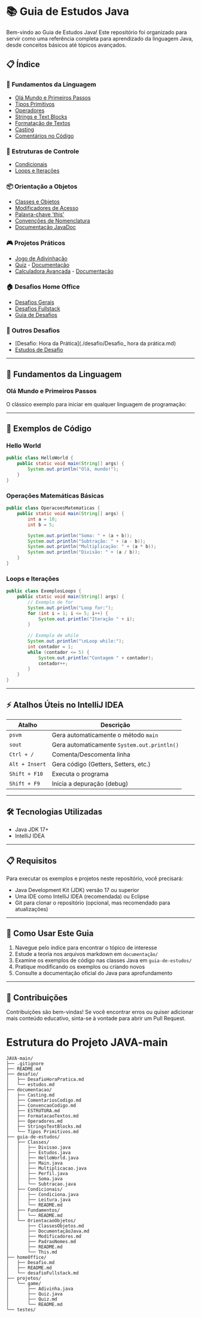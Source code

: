 # 📚 Guia de Estudos Java

Bem-vindo ao Guia de Estudos Java! Este repositório foi organizado para servir como uma referência completa para aprendizado da linguagem Java, desde conceitos básicos até tópicos avançados.

## 📋 Índice

### 🔰 Fundamentos da Linguagem
- [Olá Mundo e Primeiros Passos](#primeiros-passos)
- [Tipos Primitivos](./documentação/TiposPrimitivos.md)
- [Operadores](./documentação/Operadores.md)
- [Strings e Text Blocks](./documentação/StringsTextBlocks.md)
- [Formatação de Textos](./documentação/FormatacaoTextos.md)
- [Casting](./documentação/Casting.md)
- [Comentários no Código](./documentação/ComentariosCodigo.md)

### 🧩 Estruturas de Controle
- [Condicionais](./guia-de-estudos/condicionais/README.md)
- [Loops e Iterações](#loops-e-iterações)

### 📦 Orientação a Objetos
- [Classes e Objetos](./guia-de-estudos/orientacaoobjetos/ClassesObjetos.md)
- [Modificadores de Acesso](./guia-de-estudos/orientacaoobjetos/Modificadores.md)
- [Palavra-chave 'this'](./guia-de-estudos/orientacaoobjetos/This.md)
- [Convenções de Nomenclatura](./guia-de-estudos/orientacaoobjetos/PadraoNomes.md)
- [Documentação JavaDoc](./guia-de-estudos/orientacaoobjetos/DocumentacaoJava.md)

### 🎮 Projetos Práticos
- [Jogo de Adivinhação](./projetos/game/Adivinha.java)
- [Quiz](./projetos/game/Quiz.java) - [Documentação](./projetos/game/Quiz.md)
- [Calculadora Avançada](./projetos/calculadora/Calculadora.java) - [Documentação](./projetos/calculadora/README.md)

### 🏠 Desafios Home Office
- [Desafios Gerais](./homeOffice/Desafio.md)
- [Desafios Fullstack](./homeOffice/desafioFullstack.md)
- [Guia de Desafios](./homeOffice/README.md)

### 🚩 Outros Desafios
- [Desafio: Hora da Prática](./desafio/Desafio_ hora da prática.md)
- [Estudos de Desafio](./desafio/estudos.md)

---

## 🔰 Fundamentos da Linguagem

<a id="primeiros-passos"></a>
### Olá Mundo e Primeiros Passos

O clássico exemplo para iniciar em qualquer linguagem de programação:

---

## 🧠 Exemplos de Código

### Hello World

```java
public class HelloWorld {
    public static void main(String[] args) {
        System.out.println("Olá, mundo!");
    }
}
```

### Operações Matemáticas Básicas

```java
public class OperacoesMatematicas {
    public static void main(String[] args) {
        int a = 10;
        int b = 5;

        System.out.println("Soma: " + (a + b));
        System.out.println("Subtração: " + (a - b));
        System.out.println("Multiplicação: " + (a * b));
        System.out.println("Divisão: " + (a / b));
    }
}
```

<a id="loops-e-iterações"></a>
### Loops e Iterações

```java
public class ExemplosLoops {
    public static void main(String[] args) {
        // Exemplo de for
        System.out.println("Loop for:");
        for (int i = 1; i <= 5; i++) {
            System.out.println("Iteração " + i);
        }
        
        // Exemplo de while
        System.out.println("\nLoop while:");
        int contador = 1;
        while (contador <= 5) {
            System.out.println("Contagem " + contador);
            contador++;
        }
    }
}
```
---

## ⚡ Atalhos Úteis no IntelliJ IDEA

| Atalho         | Descrição                                    |
|----------------|----------------------------------------------|
| `psvm`         | Gera automaticamente o método `main`         |
| `sout`         | Gera automaticamente `System.out.println()`  |
| `Ctrl + /`     | Comenta/Descomenta linha                     |
| `Alt + Insert` | Gera código (Getters, Setters, etc.)         |
| `Shift + F10`  | Executa o programa                           |
| `Shift + F9`   | Inicia a depuração (debug)                   |

---

## 🛠 Tecnologias Utilizadas

- Java JDK 17+
- IntelliJ IDEA

---

## 📋 Requisitos

Para executar os exemplos e projetos neste repositório, você precisará:

- Java Development Kit (JDK) versão 17 ou superior
- Uma IDE como IntelliJ IDEA (recomendada) ou Eclipse
- Git para clonar o repositório (opcional, mas recomendado para atualizações)

---

## 📝 Como Usar Este Guia

1. Navegue pelo índice para encontrar o tópico de interesse
2. Estude a teoria nos arquivos markdown em `documentação/`
3. Examine os exemplos de código nas classes Java em `guia-de-estudos/`
4. Pratique modificando os exemplos ou criando novos
5. Consulte a documentação oficial do Java para aprofundamento

---

## 🤝 Contribuições

Contribuições são bem-vindas! Se você encontrar erros ou quiser adicionar mais conteúdo educativo, sinta-se à vontade para abrir um Pull Request.

# Estrutura do Projeto JAVA-main

```
JAVA-main/
├── .gitignore
├── README.md
├── desafio/
│   ├── DesafioHoraPratica.md
│   └── estudos.md
├── documentacao/
│   ├── Casting.md
│   ├── ComentariosCodigo.md
│   ├── ConvencaoCodigo.md
│   ├── ESTRUTURA.md
│   ├── FormatacaoTextos.md
│   ├── Operadores.md
│   ├── StringsTextBlocks.md
│   └── Tipos Primitivos.md
├── guia-de-estudos/
│   ├── Classes/
│   │   ├── Divisao.java
│   │   ├── Estudos.java
│   │   ├── HelloWorld.java
│   │   ├── Main.java
│   │   ├── Multiplicacao.java
│   │   ├── Perfil.java
│   │   ├── Soma.java
│   │   └── Subtracao.java
│   ├── Condicionais/
│   │   ├── Condiciona.java
│   │   ├── Leitura.java
│   │   └── README.md
│   ├── Fundamentos/
│   │   └── README.md
│   └── OrientacaoObjetos/
│       ├── ClassesObjetos.md
│       ├── DocumentaçãoJava.md
│       ├── Modificadores.md
│       ├── PadraoNomes.md
│       ├── README.md
│       └── This.md
├── homeOffice/
│   ├── Desafio.md
│   ├── README.md
│   └── desafioFullstack.md
├── projetos/
│   └── game/
│       ├── Adivinha.java
│       ├── Quiz.java
│       ├── Quiz.md
│       └── README.md
└── testes/
```